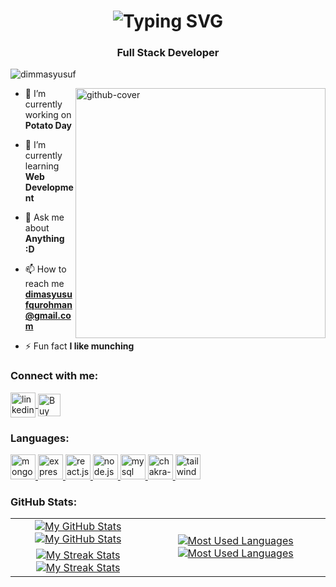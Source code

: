 <h1 align="center">
  <img src="https://readme-typing-svg.herokuapp.com?lines=Hi+%F0%9F%91%8B%2C+I'm+Dimas+Yusuf+Qurohman" alt="Typing SVG" />
</h1>
<h3 align="center">Full Stack Developer</h3>

<p align="left">
  <img src="https://komarev.com/ghpvc/?username=dimmasyusuf&label=Profile%20views&color=0e75b6&style=flat" alt="dimmasyusuf" />
</p>

<img align="right" src="https://i.giphy.com/media/uhkgRdrMSnqDBofJru/giphy.webp" width="400" alt="github-cover">

- 🔭 I’m currently working on **Potato Day**

- 🌱 I’m currently learning **Web Development**

- 💬 Ask me about **Anything :D**

- 📫 How to reach me **dimasyusufqurohman@gmail.com**

- ⚡ Fun fact **I like munching**

<h3 align="left">Connect with me:</h3>
<p align="left">
  <a href="https://linkedin.com/in/dimmasyusuf" target="blank">
    <img align="center" src="https://cdn.jsdelivr.net/gh/devicons/devicon/icons/linkedin/linkedin-original.svg" alt="linkedin" height="40" width="40" />
  </a>
  <a href='https://ko-fi.com/H2H2E9EBI' target='_blank'>
    <img align="center" height='36' style='border:0px;height:36px;' src='https://cdn.ko-fi.com/cdn/kofi3.png?v=3' border='0' alt='Buy Me a Coffee at ko-fi.com' />
  </a>
</p>

<h3 align="left">Languages:</h3>
<p align="left">
  <a href="https://www.mongodb.com/" target="_blank" rel="noreferrer">
    <img src="https://cdn.jsdelivr.net/gh/devicons/devicon/icons/mongodb/mongodb-original.svg" alt="mongodb" width="40" height="40"/>
  </a>
  <a href="https://expressjs.com/" target="_blank" rel="noreferrer">
    <img src="https://cdn.jsdelivr.net/gh/devicons/devicon/icons/express/express-original.svg" alt="express.js" width="40" height="40"/>
  </a>
  <a href="https://reactjs.org/" target="_blank" rel="noreferrer">
    <img src="https://cdn.jsdelivr.net/gh/devicons/devicon/icons/react/react-original.svg" alt="react.js" width="40" height="40"/>
  </a>
  <a href="https://nodejs.org/en" target="_blank" rel="noreferrer">
    <img src="https://cdn.jsdelivr.net/gh/devicons/devicon/icons/nodejs/nodejs-original.svg" alt="node.js" width="40" height="40"/>
  </a>
  <a href="https://www.mysql.com/" target="_blank" rel="noreferrer">
    <img src="https://cdn.jsdelivr.net/gh/devicons/devicon/icons/mysql/mysql-original.svg" alt="mysql" width="40" height="40"/>
  </a>
  <a href="https://chakra-ui.com/" target="_blank" rel="noreferrer">
    <img src="https://img.icons8.com/color/48/chakra-ui.png" alt="chakra-ui" width="40" height="40"/>
  </a>
  <a href="https://tailwindcss.com/" target="_blank" rel="noreferrer">
    <img src="https://cdn.jsdelivr.net/gh/devicons/devicon/icons/tailwindcss/tailwindcss-plain.svg" alt="tailwindcss" width="40" height="40"/>
  </a>
</p>

<h3 align="left">GitHub Stats:</h3>

<table>
  <tr>
    <td align="center">
      <a href="https://github.com/dimmasyusuf#gh-light-mode-only">
        <img src="https://github-readme-stats.vercel.app/api?username=dimmasyusuf&theme=default&show_icons=true&hide_border=true&count_private=true" alt="My GitHub Stats" />
      </a>
      <a href="https://github.com/dimmasyusuf#gh-dark-mode-only">
        <img src="https://github-readme-stats.vercel.app/api?username=dimmasyusuf&theme=github_dark&show_icons=true&hide_border=true&count_private=true" alt="My GitHub Stats"/>
      </a>
    </td>
    <td rowspan="2" align="center">
      <a href="https://github.com/dimmasyusuf#gh-light-mode-only">
        <img src="https://github-readme-stats.vercel.app/api/top-langs/?username=dimmasyusuf&theme=default&show_icons=true&hide_border=true&layout=pie" alt="Most Used Languages" />
      </a>
      <a href="https://github.com/dimmasyusuf#gh-dark-mode-only">
        <img src="https://github-readme-stats.vercel.app/api/top-langs/?username=dimmasyusuf&theme=github_dark&show_icons=true&hide_border=true&layout=pie" alt="Most Used Languages" />
      </a>
    </td>
  </tr>
  <tr>
    <td align="center">
      <a href="https://github.com/dimmasyusuf#gh-light-mode-only">
        <img src="https://github-readme-streak-stats.herokuapp.com?user=dimmasyusuf&theme=default&hide_border=true&card_width=470" alt="My Streak Stats" />
      </a>
      <a href="https://github.com/dimmasyusuf#gh-dark-mode-only">
        <img src="https://github-readme-streak-stats.herokuapp.com?user=dimmasyusuf&theme=github-dark-blue&hide_border=true&card_width=470" alt="My Streak Stats" />
      </a>
    </td>
  </tr>
</table>

